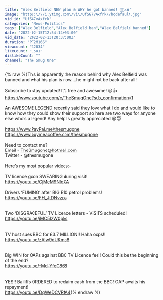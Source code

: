 ```yaml
---
title: "Alex Belfield NEW plan & WHY he got banned! 🤔🤔⚠️❌"
image: "https:\/\/i.ytimg.com\/vi\/UfSG7vAxfrk\/hqdefault.jpg"
vid_id: "UfSG7vAxfrk"
categories: "News-Politics"
tags: ["Alex Belfield","Alex Belfield ban","Alex Belfield banned"]
date: "2022-02-15T12:54:14+03:00"
vid_date: "2022-02-13T20:37:00Z"
duration: "PT2M16S"
viewcount: "32034"
likeCount: "1581"
dislikeCount: ""
channel: "The Smug One"
---
```

{% raw %}This is apparently the reason behind why Alex Belfield was banned and what his plan is now….he might not be back after all!<br /><br />Subscribe to stay updated! It’s free and awesome! 😃👍 <br /><a rel="nofollow" target="blank" href="https://www.youtube.com/c/TheSmugOne?sub_confirmation=1">https://www.youtube.com/c/TheSmugOne?sub_confirmation=1</a><br /><br />An AWESOME LEGEND recently said they love what I do and would like to know how they could show their support so here are two ways for anyone else who’s a legend! Any help Is greatly appreciated 😎😇<br /><br /><a rel="nofollow" target="blank" href="https://www.PayPal.me/thesmugone">https://www.PayPal.me/thesmugone</a><br /><a rel="nofollow" target="blank" href="https://www.buymeacoffee.com/thesmugone">https://www.buymeacoffee.com/thesmugone</a><br /><br />Need to contact me?<br />Email - TheSmugone@hotmail.com<br />Twitter - @thesmugone <br /><br />Here’s my most popular videos:-<br /><br />TV licence goon SWEARING during visit!<br /><a rel="nofollow" target="blank" href="https://youtu.be/CjMeM9NlqXA">https://youtu.be/CjMeM9NlqXA</a><br /><br />Drivers ‘FUMING’ after BIG E10 petrol problems!<br /><a rel="nofollow" target="blank" href="https://youtu.be/FH_JtDNvzps">https://youtu.be/FH_JtDNvzps</a><br /><br /><br />Two ‘DISGRACEFUL’ TV Licence letters - VISITS scheduled!<br /><a rel="nofollow" target="blank" href="https://youtu.be/jMC5IzW0pks">https://youtu.be/jMC5IzW0pks</a><br /><br /><br />TV host sues BBC for £3.7 MILLION!! Haha oops!!<br /><a rel="nofollow" target="blank" href="https://youtu.be/zAlw9dUKmo8">https://youtu.be/zAlw9dUKmo8</a><br /><br /><br />Big WIN for OAPs against BBC TV Licence fee!! Could this be the beginning of the end?<br /><a rel="nofollow" target="blank" href="https://youtu.be/-Md-YfeC868">https://youtu.be/-Md-YfeC868</a><br /><br /><br />YES!! Bailiffs ORDERED to reclaim cash from the BBC! OAP awaits his repayment!<br /><a rel="nofollow" target="blank" href="https://youtu.be/DqWeDCVRfA4">https://youtu.be/DqWeDCVRfA4</a>{% endraw %}
